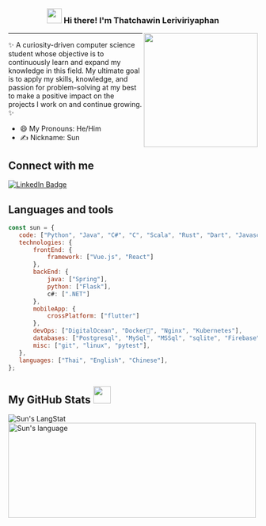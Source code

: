 <!-- Heading -->
<h3 align="center"><img src = "https://raw.githubusercontent.com/MartinHeinz/MartinHeinz/master/wave.gif" width = 30px> Hi there! I'm Thatchawin Leriviriyaphan</h3>
<!-- Heading: END -->

<img align='right' src="https://media.giphy.com/media/M9gbBd9nbDrOTu1Mqx/giphy.gif" width="230">

 <!-- About section -->

---
✨ A curiosity-driven computer science student whose objective is to continuously learn and expand my knowledge in this field. My ultimate goal is to apply my skills,  knowledge, and passion for problem-solving  at my best to make a positive impact on the projects I work on and continue growing. ✨

- 😄 My Pronouns: He/Him
- ✍ Nickname: Sun


<!-- About section: END -->

<!-- Conecct section -->

<h2>Connect with me </h3>
    <p>
        <a href="https://www.linkedin.com/in/thatchawin-lerviriyaphan-176a82262/"><img src="https://img.shields.io/badge/-Thatchawin%20Lerviriyaphan%20-blue?style=plastic&amp;labelColor=blue&amp;logo=LinkedIn&amp;link=https://www.linkedin.com/in/thatchawin-lerviriyaphan-176a82262/" alt="LinkedIn Badge"></a> 
   </p>

 <!-- Conecct section: END -->
 
 
<h2>Languages and tools</h2>
 
 ```javascript
const sun = {
    code: ["Python", "Java", "C#", "C", "Scala", "Rust", "Dart", "Javascript", "Html", "Css"],
    technologies: {
        frontEnd: {
            framework: ["Vue.js", "React"]
        },
        backEnd: {
            java: ["Spring"],
            python: ["Flask"],
            c#: [".NET"]
        },
        mobileApp: {
            crossPlatform: ["flutter"]
        },
        devOps: ["DigitalOcean", "Docker🐳", "Nginx", "Kubernetes"],
        databases: ["Postgresql", "MySql", "MSSql", "sqlite", "Firebase"],
        misc: ["git", "linux", "pytest"],
    },
    languages: ["Thai", "English", "Chinese"],
};
```

<h2>My GitHub Stats <img src = "https://i.pinimg.com/originals/65/c4/f4/65c4f452571be1261e9c623f7da488ac.gif" width = 35px></h2>
 
 <div>
   <img align="center" src="https://github-readme-streak-stats.herokuapp.com/?user=ssunniezz" alt="Sun's LangStat" />
  <img align="center" src="https://github-readme-stats.vercel.app/api/top-langs?username=ssunniezz&langs_count=10&show_icons=true&locale=en&layout=compact&theme=light" alt="Sun's language" height="192px"  width="500px"/>
</div>
